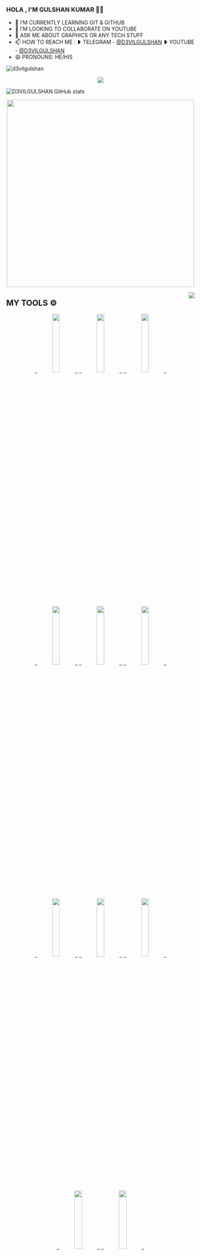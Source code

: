 ### HOLA , I'M GULSHAN KUMAR 👋👋


- 🌱 I’M CURRENTLY LEARNING GIT & GITHUB
- 👯 I’M LOOKING TO COLLABORATE ON YOUTUBE
- 💬 ASK ME ABOUT GRAPHICS OR ANY TECH STUFF
- 📫 HOW TO REACH ME  : 
       ❥︎ TELEGRAM  - [@D3VILGULSHAN](https://t.me/d3vilgulshan)   ❥︎ YOUTUBE  - [@D3VILGULSHAN](https://YouTube.com/d3vilgulshan) 
- 😄 PRONOUNS: HE/HIS
<p align="left"> <img src="https://komarev.com/ghpvc/?username=d3vilgulshan&label=Profile%20Views&color=orange&style=flat-square" alt="d3vilgulshan" /> </p>

<div align="center"><img src="https://github-profile-trophy.vercel.app/?username=D3VILGULSHAN&theme=dracula&count_private=true"></div>

 ![D3VILGULSHAN GitHub stats](https://github-readme-stats.vercel.app/api?username=D3VILGULSHAN&show_icons=true&theme=radical)

  <p align='middle'><img src='https://github-readme-streak-stats.herokuapp.com/?user=D3VILGULSHAN&theme=midnight-purple&show_icon=true' width='500"'></p> 

<img align="right" src="https://github-readme-stats.vercel.app/api/top-langs/?username=D3VILGULSHAN&theme=tokyonight&hide=batchfile">

## MY TOOLS ⚙️
  <p align='middle'>
    <code><a href="https://git-scm.com/" target="_blank"> <img width="20%"   src="https://www.vectorlogo.zone/logos/git-scm/git-scm-ar21.svg"> </a></code>
    <code><a href="https://www.python.org/" target="_blank"> <img width="20%"   src="https://www.vectorlogo.zone/logos/python/python-ar21.svg"> </a></code>
    <code><a href="https://heroku.com/" target="_blank"> <img width="20%"   src="https://www.vectorlogo.zone/logos/heroku/heroku-ar21.svg"> </a></code>
    <br />
    <code><a href="https://www.mysql.com/" target="_blank"> <img width="20%"  src="https://www.vectorlogo.zone/logos/mysql/mysql-ar21.svg"> </a></code>
    <code><a href="https://redis.io/" target="_blank"> <img width="20%"  src="https://www.vectorlogo.zone/logos/redis/redis-ar21.svg"> </a></code>
    <code><a href="https://firebase.google.com/" target="_blank"> <img width="20%"  src="https://www.vectorlogo.zone/logos/firebase/firebase-ar21.svg"> </a></code>
    <br />
    <code><a href="https://www.mongodb.com/" target="_blank"> <img width="20%"  src="https://www.vectorlogo.zone/logos/mongodb/mongodb-ar21.svg"> </a></code>
    <code><a href="https://github.com/" target="_blank"> <img width="20%"  src="https://www.vectorlogo.zone/logos/github/github-ar21.svg"> </a></code>
    <code><a href="https://gitlab.com/" target="_blank"> <img width="20%"  src="https://www.vectorlogo.zone/logos/gitlab/gitlab-ar21.svg"> </a></code>
    <br />
    <code><a href="https://www.postgresql.org/" target="_blank"> <img width="20%"  src="https://www.vectorlogo.zone/logos/postgresql/postgresql-ar21.svg"> </a></code>
    <code><a href="https://telegram.org/" target="_blank"> <img width="20%"  src="https://www.vectorlogo.zone/logos/telegram/telegram-ar21.svg"> </a></code>
    <br>
      </p>  

---

